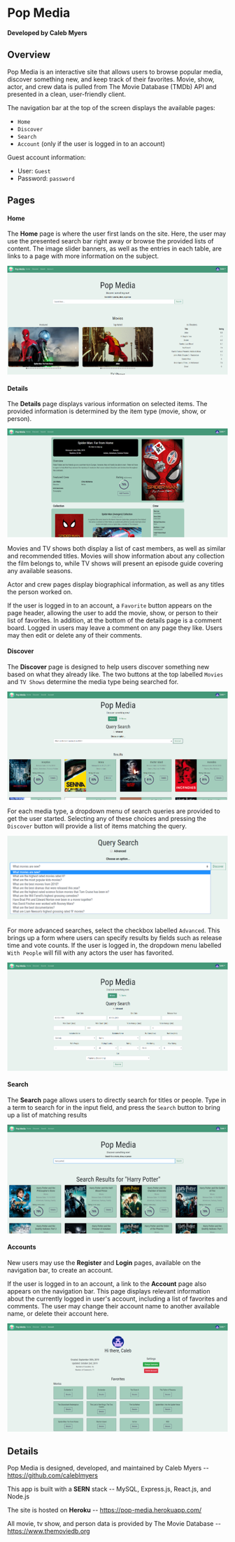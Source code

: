 # Pop Media

#### Developed by Caleb Myers

## Overview

Pop Media is an interactive site that allows users to browse popular media, discover something new, and keep track of their favorites. Movie, show, actor, and crew data is pulled from The Movie Database (TMDb) API and presented in a clean, user-friendly client. 

The navigation bar at the top of the screen displays the available pages:

* `Home`
* `Discover`
* `Search`
* `Account` (only if the user is logged in to an account)

Guest account information:

* User: `Guest`
* Password: `password`

## Pages

#### Home

The **Home** page is where the user first lands on the site. Here, the user may use the presented search bar right away or browse the provided lists of content. The image slider banners, as well as the entries in each table, are links to a page with more information on the subject.

![Pop Media Home Page](./images/home.png)

#### Details

The **Details** page displays various information on selected items. The provided information is determined by the item type (movie, show, or person).

![Pop Media Details Page](./images/details.png)

Movies and TV shows both display a list of cast members, as well as similar and recommended titles. Movies will show information about any collection the film belongs to, while TV shows will present an episode guide covering any available seasons.

Actor and crew pages display biographical information, as well as any titles the person worked on.

If the user is logged in to an account, a `Favorite` button appears on the page header, allowing the user to add the movie, show, or person to their list of favorites. In addition, at the bottom of the details page is a comment board. Logged in users may leave a comment on any page they like. Users may then edit or delete any of their comments.

#### Discover

The **Discover** page is designed to help users discover something new based on what they already like. The two buttons at the top labelled `Movies` and `TV Shows` determine the media type being searched for.

![Pop Media Discover Page](./images/discover.png)

For each media type, a dropdown menu of search queries are provided to get the user started. Selecting any of these choices and pressing the `Discover` button will provide a list of items matching the query. 

![Pop Media Discover Queries](./images/queries.png)

For more advanced searches, select the checkbox labelled `Advanced`. This brings up a form where users can specify results by fields such as release time and vote counts. If the user is logged in, the dropdown menu labelled `With People` will fill with any actors the user has favorited.

![Pop Media Discover Form](./images/form.png)

#### Search

The **Search** page allows users to directly search for titles or people. Type in a term to search for in the input field, and press the `Search` button to bring up a list of matching results

![Pop Media Search Page](./images/search.png)

#### Accounts

New users may use the **Register** and **Login** pages, available on the navigation bar, to create an account.

If the user is logged in to an account, a link to the **Account** page also appears on the navigation bar. This page displays relevant information about the currently logged in user's account, including a list of favorites and comments. The user may change their account name to another available name, or delete their account here.

![Pop Media Account Page](./images/account.png)

## Details

Pop Media is designed, developed, and maintained by Caleb Myers -- https://github.com/caleblmyers

This app is built with a **SERN** stack -- MySQL, Express.js, React.js, and Node.js

The site is hosted on **Heroku** -- https://pop-media.herokuapp.com/

All movie, tv show, and person data is provided by The Movie Database -- https://www.themoviedb.org